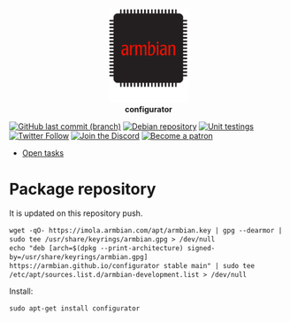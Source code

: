 <p align="center">
  <a href="#build-framework">
  <img src="https://raw.githubusercontent.com/armbian/build/master/.github/armbian-logo.png" alt="Armbian logo" width="144">
  </a><br>
  <strong>configurator</strong><br>
</p>


[![GitHub last commit (branch)](https://img.shields.io/github/last-commit/armbian/build/master)](https://github.com/armbian/build/commits)
[![Debian repository](https://github.com/armbian/configurator/actions/workflows/debian.yml/badge.svg)](https://github.com/armbian/configurator/actions/workflows/debian.yml)
[![Unit testings](https://github.com/armbian/configurator/actions/workflows/tests.yml/badge.svg)](https://github.com/armbian/configurator/actions/workflows/tests.yml)
[![Twitter Follow](https://img.shields.io/twitter/follow/armbian?style=flat-square)](https://twitter.com/intent/follow?screen_name=armbian)
[![Join the Discord](https://img.shields.io/discord/854735915313659944.svg?color=7289da&label=Discord%20&logo=discord)](https://discord.com/invite/gNJ2fPZKvc)
[![Become a patron](https://img.shields.io/liberapay/patrons/armbian.svg?logo=liberapay)](https://liberapay.com/armbian)


- [Open tasks](https://armbian.atlassian.net/browse/AR-967)

# Package repository

It is updated on this repository push.

    wget -qO- https://imola.armbian.com/apt/armbian.key | gpg --dearmor | sudo tee /usr/share/keyrings/armbian.gpg > /dev/null
    echo "deb [arch=$(dpkg --print-architecture) signed-by=/usr/share/keyrings/armbian.gpg] https://armbian.github.io/configurator stable main" | sudo tee /etc/apt/sources.list.d/armbian-development.list > /dev/null

Install:

    sudo apt-get install configurator
